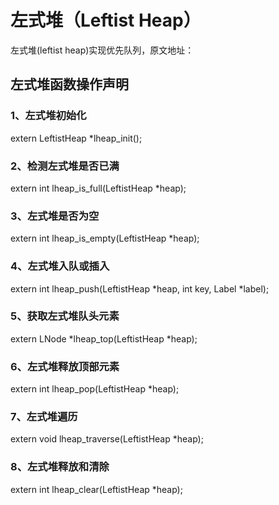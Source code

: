 # 左式堆（Leftist Heap）
左式堆(leftist heap)实现优先队列，原文地址：  


## 左式堆函数操作声明
### 1、左式堆初始化
extern LeftistHeap *lheap_init();

### 2、检测左式堆是否已满
extern int lheap_is_full(LeftistHeap *heap);

### 3、左式堆是否为空
extern int lheap_is_empty(LeftistHeap *heap);

### 4、左式堆入队或插入
extern int lheap_push(LeftistHeap *heap, int key, Label *label);

### 5、获取左式堆队头元素
extern LNode *lheap_top(LeftistHeap *heap);

### 6、左式堆释放顶部元素
extern int lheap_pop(LeftistHeap *heap);

### 7、左式堆遍历
extern void lheap_traverse(LeftistHeap *heap);

### 8、左式堆释放和清除
extern int lheap_clear(LeftistHeap *heap);

